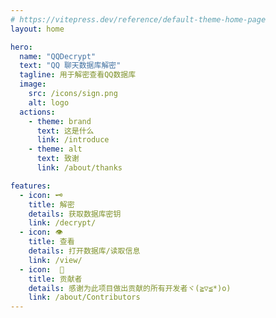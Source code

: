 ```yaml
---
# https://vitepress.dev/reference/default-theme-home-page
layout: home

hero:
  name: "QQDecrypt"
  text: "QQ 聊天数据库解密"
  tagline: 用于解密查看QQ数据库
  image:
    src: /icons/sign.png
    alt: logo  
  actions:
    - theme: brand
      text: 这是什么
      link: /introduce
    - theme: alt
      text: 致谢
      link: /about/thanks

features:
  - icon: 🗝
    title: 解密
    details: 获取数据库密钥
    link: /decrypt/
  - icon: 👁‍
    title: 查看
    details: 打开数据库/读取信息
    link: /view/
  - icon:  🧑  
    title: 贡献者
    details: 感谢为此项目做出贡献的所有开发者ヾ(≧▽≦*)o)
    link: /about/Contributors
---
```


